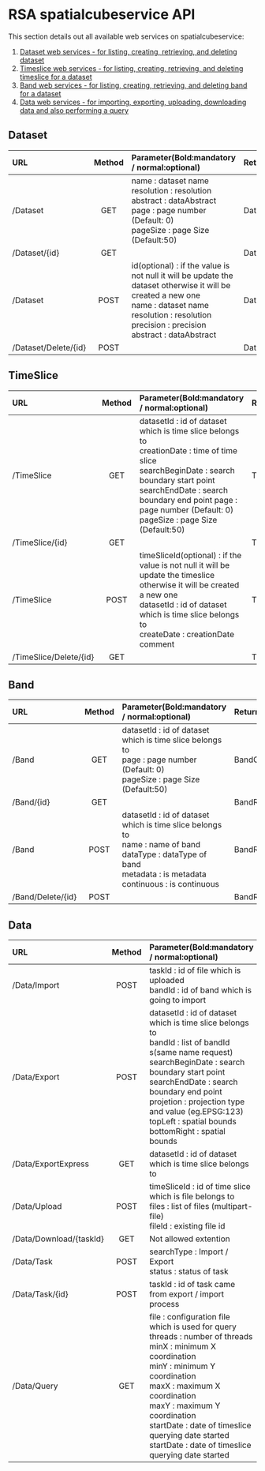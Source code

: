 # RSA spatialcubeservice API

This section details out all available web services on spatialcubeservice:

1. [Dataset web services - for listing, creating, retrieving, and deleting dataset](#dataset)
2. [Timeslice web services - for listing, creating, retrieving, and deleting timeslice for a dataset](#timeslice)
3. [Band web services - for listing, creating, retrieving, and deleting band for a dataset](#band)
4. [Data web services - for importing, exporting, uploading, downloading data and also performing a query](#data)

## Dataset

| URL     | Method      | Parameter(Bold:mandatory / normal:optional) | Return |
|:--------|:-----------:|:--------------------------------------------|:-------|
|/Dataset | GET         |name : dataset name<br />resolution : resolution<br /> abstract : dataAbstract<br />page : page number (Default: 0)<br />pageSize : page Size (Default:50)|DatasetCollectionResponse|
|/Dataset/{id}|GET||DatasetResponse|
|/Dataset|POST|id(optional) : if the value is not null it will be update the dataset otherwise it will be created a new one<br />name : dataset name<br />resolution : resolution<br />precision : precision<br />abstract : dataAbstract|DatasetResponse|
|/Dataset/Delete/{id}|POST||DatasetResponse|

## TimeSlice

| URL     | Method      | Parameter(Bold:mandatory / normal:optional) | Return |
|:--------|:-----------:|:--------------------------------------------|:-------|
|/TimeSlice | GET |datasetId : id of dataset which is time slice belongs to<br />creationDate : time of time slice<br />searchBeginDate : search boundary start point<br />searchEndDate : search boundary end point page : page number (Default: 0)<br />pageSize : page Size (Default:50)|TimeSliceCollectionResponse|
|/TimeSlice/{id}|GET||TimeSliceResponse|
|/TimeSlice|POST|timeSliceId(optional) : if the value is not null it will be update the timeslice otherwise it will be created a new one<br />datasetId : id of dataset which is time slice belongs to<br />createDate : creationDate<br />comment|TimeSliceResponse|
|/TimeSlice/Delete/{id}|GET||TimeSliceResponse|

## Band

| URL     | Method      | Parameter(Bold:mandatory / normal:optional) | Return |
|:--------|:-----------:|:--------------------------------------------|:-------|
|/Band|GET|datasetId : id of dataset which is time slice belongs to<br />page : page number<br />(Default: 0)<br />pageSize : page Size (Default:50)|BandCollectionResponse|
|/Band/{id}|GET||BandResponse|
|/Band|POST|datasetId : id of dataset which is time slice belongs to<br />name : name of band<br />dataType : dataType of band<br />metadata : is metadata continuous : is continuous|BandResponse|
|/Band/Delete/{id}|POST||BandResponse|

## Data

| URL     | Method      | Parameter(Bold:mandatory / normal:optional) | Return |
|:--------|:-----------:|:--------------------------------------------|:-------|
|/Data/Import|POST|taskId : id of file which is uploaded<br />bandId : id of band which is going to import|ImportResponse(Okay, fail)|
|/Data/Export|POST|datasetId : id of dataset which is time slice belongs to<br />bandId : list of bandId s(same name request)<br />searchBeginDate : search boundary start point<br />searchEndDate : search boundary end point<br />projetion : projection type and value (eg.EPSG:123)<br />topLeft : spatial bounds<br />bottomRight : spatial bounds|ExportResponse(taskId)|
|/Data/ExportExpress|GET|datasetId : id of dataset which is time slice belongs to|ExportResponse(taskId)|
|/Data/Upload|POST|timeSliceId : id of time slice which is file belongs to<br />files : list of files (multipart-file)<br />fileId : existing file id|FileInfoResponse|
|/Data/Download/{taskId}|GET|Not allowed extention|Zipped file itself|
|/Data/Task|POST|searchType : Import / Export<br />status : status of task|TaskCollectionResponse|
|/Data/Task/{id}|POST|taskId : id of task came from export / import process|TaskResponse|
|/Data/Query|GET|file : configuration file which is used for query<br />threads : number of threads<br />minX : minimum X coordination<br />minY : minimum Y coordination<br />maxX : maximum X coordination<br />maxY : maximum Y coordination<br />startDate : date of timeslice querying date started<br />startDate : date of timeslice querying date started|QueryResponse|



